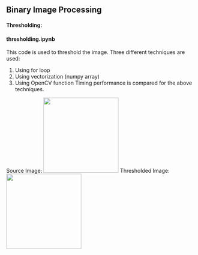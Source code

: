 ## Binary Image Processing

#### Thresholding:
#### **thresholding.ipynb**
This code is used to threshold the image. Three different techniques are used:
1) Using for loop
2) Using vectorization (numpy array)
3) Using OpenCV function
Timing performance is compared for the above techniques.

Source Image: 
<img src="Images/threshold.png" width="200" />
Thresholded Image:
<img src="Images/thresholdedImage.jpg" width="200" />

